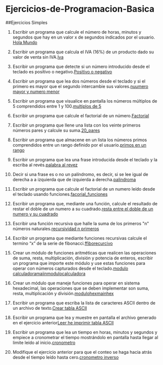 # Ejercicios-de-Programacion-Basica

##Ejercicios Simples

1. Escribir un programa que calcule el número de horas, minutos y segundos que hay en un
  valor x de segundos indicados por el usuario.
  [Hola Mundo](https://github.com/matheo6/Ejercicios-de-Programacion-Basica/blob/master/Programacion%20Basica%20Py/Hola%20Mundo.py)
  
11. Escribir un programa que calcula el IVA (16%) de un producto dado su valor de venta sin
IVA.[Iva](https://github.com/matheo6/Ejercicios-de-Programacion-Basica/blob/master/Programacion%20Basica%20Py/iva.py)

18. Escribir un programa que detecte si un número introducido desde el teclado es positivo o negativo.[Positivo o negativo](https://github.com/matheo6/Ejercicios-de-Programacion-Basica/blob/master/Programacion%20Basica%20Py/positivo_o_negativo.py)

23. Escribir un programa que lea dos números desde el teclado y si el primero es mayor que el
segundo intercambie sus valores.[nuumero mayor y numero menor](https://github.com/matheo6/Ejercicios-de-Programacion-Basica/blob/master/Programacion%20Basica%20Py/numero%20mayor%20y%20numero%20menor.py)

29. Escribir un programa que visualice en pantalla los números múltiplos de 5 comprendidos
entre 1 y 100.[multiplos de 5](https://github.com/matheo6/Ejercicios-de-Programacion-Basica/blob/master/Programacion%20Basica%20Py/multiplos%20de%205.py)

35. Escribir un programa que calcule el factorial de un número.[Factorial](https://github.com/matheo6/Ejercicios-de-Programacion-Basica/blob/master/Programacion%20Basica%20Py/factorial.py)

43. Escribir un programa que llene una lista con los veinte primeros números pares y calcule su
suma.[20_pares](https://github.com/matheo6/Ejercicios-de-Programacion-Basica/blob/master/Programacion%20Basica%20Py/20_pares.py) 

53. Escribir un programa que almacene en un lista los números primos comprendidos entre un
rango definido por el usuario.[primos en un rango](https://github.com/matheo6/Ejercicios-de-Programacion-Basica/blob/master/Programacion%20Basica%20Py/primos%20en%20un%20rango.py)

61. Escribir un programa que lea una frase introducida desde el teclado y la escriba al revés.[palabra al revez](https://github.com/matheo6/Ejercicios-de-Programacion-Basica/blob/master/Programacion%20Basica%20Py/palabra%20al%20revez.py)

63. Decir si una frase es o no un palíndromo, es decir, si se lee igual de derecha a a izquierda
que de izquierda a derecha.[palindroma](https://github.com/matheo6/Ejercicios-de-Programacion-Basica/blob/master/Programacion%20Basica%20Py/palindroma.py)

66. Escribir un programa que calcule el factorial de un numero leído desde el teclado usando
funciones.[facorial_funciones](https://github.com/matheo6/Ejercicios-de-Programacion-Basica/blob/master/Programacion%20Basica%20Py/Factorial_Funciones.py)

68. Escribir un programa que, mediante una función, calcule el resultado de restar el doble de un
numero a su cuadrado.[resta entre el doble de un numero y su cuadrado](https://github.com/matheo6/Ejercicios-de-Programacion-Basica/blob/master/Programacion%20Basica%20Py/resta%20entre%20el%20doble%20de%20un%20numero%20y%20su%20cuadrado.py) 

79. Escribir una función recursiva que halle la suma de los primeros "n" números naturales.[recursividad n primeros](https://github.com/matheo6/Ejercicios-de-Programacion-Basica/blob/master/Programacion%20Basica%20Py/recursuman.py)

80. Escribir un programa que mediante funciones recursivas calcule el termino “x” de la serie de
fibonacci.[ffiborecurcivo](https://github.com/matheo6/Ejercicios-de-Programacion-Basica/blob/master/Programacion%20Basica%20Py/FiboRecur.py) 

81. Crear un módulo de funciones aritméticas que realicen las operaciones de suma, resta,
multiplicación, división y potencia de enteros, escribir un programa que importe este
módulo y use estas funciones para operar con números capturados desde el teclado.[modulo calculadora](https://github.com/matheo6/Ejercicios-de-Programacion-Basica/blob/master/Programacion%20Basica%20Py/moduloCalculadora.py)[maiinmodulocalculadora](https://github.com/matheo6/Ejercicios-de-Programacion-Basica/blob/master/Programacion%20Basica%20Py/maincalculadorabin.py)

85. Crear un módulo que maneje funciones para operar en sistema hexadecimal, las operaciones
que se deben implementar son suma, resta, multiplicación y división.[modulohex](https://github.com/matheo6/Ejercicios-de-Programacion-Basica/blob/master/Programacion%20Basica%20Py/modulohex.py)[mainhex](https://github.com/matheo6/Ejercicios-de-Programacion-Basica/blob/master/Programacion%20Basica%20Py/maincalculadoraHex.py)

86. Escribir un programa que escriba la lista de caracteres ASCII dentro de un archivo de texto.[Crear tabla ASCII](https://github.com/matheo6/Ejercicios-de-Programacion-Basica/blob/master/Programacion%20Basica%20Py/crearLaTablaASCII.py) 

87. Escribir un programa que lea y muestre en pantalla el archivo generado en el ejercicio
anterior[Leer he imprimir tabla ASCII](https://github.com/matheo6/Ejercicios-de-Programacion-Basica/blob/master/Programacion%20Basica%20Py/leerE%20imprimirASCII.py)

90. Escribir un programa que lea un tiempo en horas, minutos y segundos y empiece a
cronometrar el tiempo mostrándolo en pantalla hasta llegar al limite leído al inicio.[cronometro](https://github.com/matheo6/Ejercicios-de-Programacion-Basica/blob/master/Programacion%20Basica%20Py/Cronometro.py)

91. Modifique el ejercicio anterior para que el conteo se haga hacia atrás desde el tiempo leído
hasta cero.[cronometro inverso](https://github.com/matheo6/Ejercicios-de-Programacion-Basica/blob/master/Programacion%20Basica%20Py/CronometroInverso.py)
